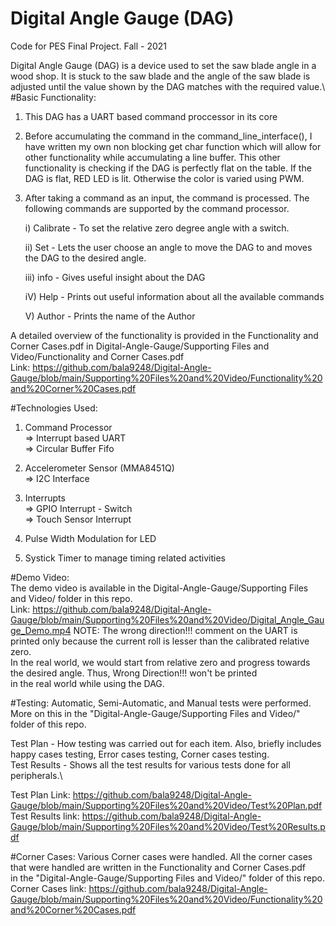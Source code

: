 # Digital Angle Gauge (DAG)
 Code for PES Final Project. Fall - 2021


Digital Angle Gauge (DAG) is a device used to set the saw blade angle in a wood shop. It is 
stuck to the saw blade and the angle of the saw blade is adjusted until the value shown by 
the DAG matches with the required value.\ 
#Basic Functionality:

1.  This DAG has a UART based command proccessor in its core
2.  Before accumulating the command in the command_line_interface(),
    I have written my own non blocking get char function which will
    allow for other functionality while accumulating a line buffer.
    This other functionality is checking if the DAG is perfectly flat
    on the table. If the DAG is flat, RED LED is lit. Otherwise the color
    is varied using PWM.
    
3.  After taking a command as an input, the command is processed. The 
    following commands are supported by the command processor.
    
    i) Calibrate - To set the relative zero degree angle with a switch.
    
    ii) Set <angle> - Lets the user choose an angle to move the DAG to 
                      and moves the DAG to the desired angle.
    
    iii) info - Gives useful insight about the DAG
 
    iV) Help - Prints out useful information about all the available commands
 
     V) Author - Prints the name of the Author
 
A detailed overview of the functionality is provided in the Functionality and Corner Cases.pdf in Digital-Angle-Gauge/Supporting Files and Video/Functionality and Corner     Cases.pdf\
Link: https://github.com/bala9248/Digital-Angle-Gauge/blob/main/Supporting%20Files%20and%20Video/Functionality%20and%20Corner%20Cases.pdf

#Technologies Used:
 1) Command Processor\
       => Interrupt based UART\
       => Circular Buffer Fifo
 
 2) Accelerometer Sensor (MMA8451Q)\
       => I2C Interface
 
 3) Interrupts\
       => GPIO Interrupt - Switch\
       => Touch Sensor Interrupt
 
 4) Pulse Width Modulation for LED
 
 5) Systick Timer to manage timing related activities
 
 #Demo Video:\
 The demo video is available in the Digital-Angle-Gauge/Supporting Files and Video/ folder in this repo.\
 Link: https://github.com/bala9248/Digital-Angle-Gauge/blob/main/Supporting%20Files%20and%20Video/Digital_Angle_Gauge_Demo.mp4
 NOTE: The wrong direction!!! comment on the UART is printed only because the current roll is lesser than the calibrated relative zero.\
 In the real world, we would start from relative zero and progress towards the desired angle. Thus, Wrong Direction!!! won't be printed\
 in the real world while using the DAG.
 
 #Testing:
 Automatic, Semi-Automatic, and Manual tests were performed. More on this in the "Digital-Angle-Gauge/Supporting Files and Video/" folder
 of this repo.
 
 Test Plan - How testing was carried out for each item. Also, briefly includes happy cases testing, Error cases testing, Corner cases testing.\
 Test Results - Shows all the test results for various tests done for all peripherals.\
 
 Test Plan Link: https://github.com/bala9248/Digital-Angle-Gauge/blob/main/Supporting%20Files%20and%20Video/Test%20Plan.pdf
 Test Results link: https://github.com/bala9248/Digital-Angle-Gauge/blob/main/Supporting%20Files%20and%20Video/Test%20Results.pdf
 
 #Corner Cases:
 Various Corner cases were handled. All the corner cases that were handled are written in the Functionality and Corner Cases.pdf\
 in the "Digital-Angle-Gauge/Supporting Files and Video/" folder of this repo.
 Corner Cases link: https://github.com/bala9248/Digital-Angle-Gauge/blob/main/Supporting%20Files%20and%20Video/Functionality%20and%20Corner%20Cases.pdf
 
